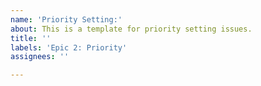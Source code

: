 ```yaml
---
name: 'Priority Setting:'
about: This is a template for priority setting issues.
title: ''
labels: 'Epic 2: Priority'
assignees: ''

---
```



